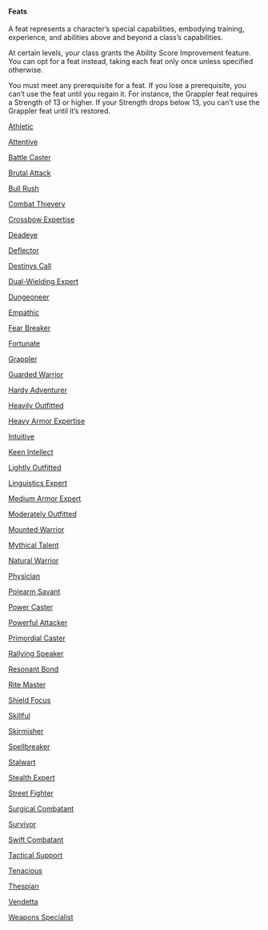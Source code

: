 #### Feats

A feat represents a character’s special capabilities, embodying training, experience, and abilities above and beyond a class’s capabilities.

At certain levels, your class grants the Ability Score Improvement feature.
You can opt for a feat instead, taking each feat only once unless specified otherwise.

You must meet any prerequisite for a feat.
If you lose a prerequisite, you can’t use the feat until you regain it.
For instance, the Grappler feat requires a Strength of 13 or higher.
If your Strength drops below 13, you can’t use the Grappler feat until it’s restored.

[Athletic](./Feats/Athletic.md)

[Attentive](./Feats/Attentive.md)

[Battle Caster](./Feats/Battle_Caster.md)

[Brutal Attack](./Feats/Brutal_Attack.md)

[Bull Rush](./Feats/Bull_Rush.md)

[Combat Thievery](./Feats/Combat_Thievery.md)

[Crossbow Expertise](./Feats/Crossbow_Expertise.md)

[Deadeye](./Feats/Deadeye.md)

[Deflector](./Feats/Deflector.md)

[Destinys Call](./Feats/Destinys_Call.md)

[Dual-Wielding Expert](./Feats/Dual-Wielding_Expert.md)

[Dungeoneer](./Feats/Dungeoneer.md)

[Empathic](./Feats/Empathic.md)

[Fear Breaker](./Feats/Fear_Breaker.md)

[Fortunate](./Feats/Fortunate.md)

[Grappler](./Feats/Grappler.md)

[Guarded Warrior](./Feats/Guarded_Warrior.md)

[Hardy Adventurer](./Feats/Hardy_Adventurer.md)

[Heavily Outfitted](./Feats/Heavily_Outfitted.md)

[Heavy Armor Expertise](./Feats/Heavy_Armor_Expertise.md)

[Intuitive](./Feats/Intuitive.md)

[Keen Intellect](./Feats/Keen_Intellect.md)

[Lightly Outfitted](./Feats/Lightly_Outfitted.md)

[Linguistics Expert](./Feats/Linguistics_Expert.md)

[Medium Armor Expert](./Feats/Medium_Armor_Expert.md)

[Moderately Outfitted](./Feats/Moderately_Outfitted.md)

[Mounted Warrior](./Feats/Mounted_Warrior.md)

[Mythical Talent](./Feats/Mythical_Talent.md)

[Natural Warrior](./Feats/Natural_Warrior.md)

[Physician](./Feats/Physician.md)

[Polearm Savant](./Feats/Polearm_Savant.md)

[Power Caster](./Feats/Power_Caster.md)

[Powerful Attacker](./Feats/Powerful_Attacker.md)

[Primordial Caster](./Feats/Primordial_Caster.md)

[Rallying Speaker](./Feats/Rallying_Speaker.md)

[Resonant Bond](./Feats/Resonant_Bond.md)

[Rite Master](./Feats/Rite_Master.md)

[Shield Focus](./Feats/Shield_Focus.md)

[Skillful](./Feats/Skillful.md)

[Skirmisher](./Feats/Skirmisher.md)

[Spellbreaker](./Feats/Spellbreaker.md)

[Stalwart](./Feats/Stalwart.md)

[Stealth Expert](./Feats/Stealth_Expert.md)

[Street Fighter](./Feats/Street_Fighter.md)

[Surgical Combatant](./Feats/Surgical_Combatant.md)

[Survivor](./Feats/Survivor.md)

[Swift Combatant](./Feats/Swift_Combatant.md)

[Tactical Support](./Feats/Tactical_Support.md)

[Tenacious](./Feats/Tenacious.md)

[Thespian](./Feats/Thespian.md)

[Vendetta](./Feats/Vendetta.md)

[Weapons Specialist](./Feats/Weapons_Specialist.md)
